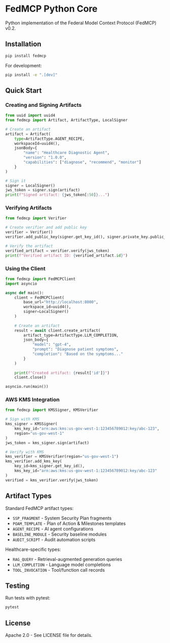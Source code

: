 # FedMCP Python Core

Python implementation of the Federal Model Context Protocol (FedMCP) v0.2.

## Installation

```bash
pip install fedmcp
```

For development:
```bash
pip install -e ".[dev]"
```

## Quick Start

### Creating and Signing Artifacts

```python
from uuid import uuid4
from fedmcp import Artifact, ArtifactType, LocalSigner

# Create an artifact
artifact = Artifact(
    type=ArtifactType.AGENT_RECIPE,
    workspaceId=uuid4(),
    jsonBody={
        "name": "Healthcare Diagnostic Agent",
        "version": "1.0.0",
        "capabilities": ["diagnose", "recommend", "monitor"]
    }
)

# Sign it
signer = LocalSigner()
jws_token = signer.sign(artifact)
print(f"Signed artifact: {jws_token[:50]}...")
```

### Verifying Artifacts

```python
from fedmcp import Verifier

# Create verifier and add public key
verifier = Verifier()
verifier.add_public_key(signer.get_key_id(), signer.private_key.public_key())

# Verify the artifact
verified_artifact = verifier.verify(jws_token)
print(f"Verified artifact ID: {verified_artifact.id}")
```

### Using the Client

```python
from fedmcp import FedMCPClient
import asyncio

async def main():
    client = FedMCPClient(
        base_url="http://localhost:8000",
        workspace_id=uuid4(),
        signer=LocalSigner()
    )
    
    # Create an artifact
    result = await client.create_artifact(
        artifact_type=ArtifactType.LLM_COMPLETION,
        json_body={
            "model": "gpt-4",
            "prompt": "Diagnose patient symptoms",
            "completion": "Based on the symptoms..."
        }
    )
    
    print(f"Created artifact: {result['id']}")
    client.close()

asyncio.run(main())
```

### AWS KMS Integration

```python
from fedmcp import KMSSigner, KMSVerifier

# Sign with KMS
kms_signer = KMSSigner(
    kms_key_id="arn:aws:kms:us-gov-west-1:123456789012:key/abc-123",
    region="us-gov-west-1"
)
jws_token = kms_signer.sign(artifact)

# Verify with KMS
kms_verifier = KMSVerifier(region="us-gov-west-1")
kms_verifier.add_kms_key(
    key_id=kms_signer.get_key_id(),
    kms_key_id="arn:aws:kms:us-gov-west-1:123456789012:key/abc-123"
)
verified = kms_verifier.verify(jws_token)
```

## Artifact Types

Standard FedMCP artifact types:
- `SSP_FRAGMENT` - System Security Plan fragments
- `POAM_TEMPLATE` - Plan of Action & Milestones templates
- `AGENT_RECIPE` - AI agent configurations
- `BASELINE_MODULE` - Security baseline modules
- `AUDIT_SCRIPT` - Audit automation scripts

Healthcare-specific types:
- `RAG_QUERY` - Retrieval-augmented generation queries
- `LLM_COMPLETION` - Language model completions
- `TOOL_INVOCATION` - Tool/function call records

## Testing

Run tests with pytest:
```bash
pytest
```

## License

Apache 2.0 - See LICENSE file for details.